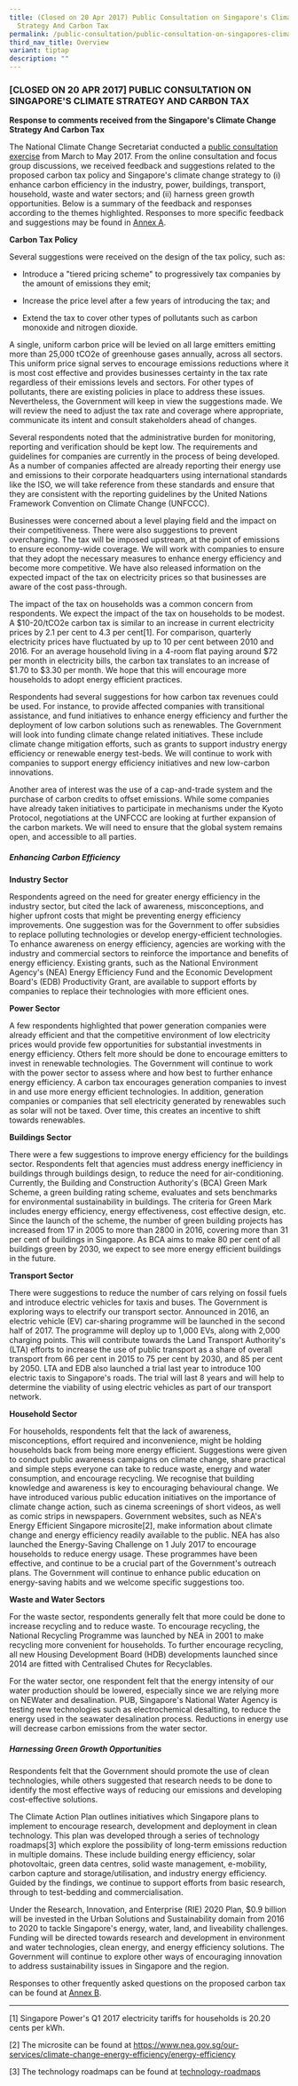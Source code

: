 ```yaml
---
title: (Closed on 20 Apr 2017) Public Consultation on Singapore's Climate Change
  Strategy And Carbon Tax
permalink: /public-consultation/public-consultation-on-singapores-climate-change-strategy-and-carbon-tax/
third_nav_title: Overview
variant: tiptap
description: ""
---
```

<h3>[CLOSED ON 20 APR 2017] PUBLIC CONSULTATION ON SINGAPORE'S CLIMATE STRATEGY AND CARBON TAX</h3>
<p><strong>Response to comments received from the Singapore's Climate Change Strategy And Carbon Tax</strong>
</p>
<p>The National Climate Change Secretariat conducted a <a href="/files/docs/default-source/default-document-library/climate-change-strategy-and-carbon-pricing.pdf" rel="noopener noreferrer nofollow" target="_blank">public consultation exercise</a> from
March to May 2017. From the online consultation and focus group discussions,
we received feedback and suggestions related to the proposed carbon tax
policy and Singapore's climate change strategy to (i) enhance carbon efficiency
in the industry, power, buildings, transport, household, waste and water
sectors; and (ii) harness green growth opportunities. Below is a summary
of the feedback and responses according to the themes highlighted. Responses
to more specific feedback and suggestions may be found in&nbsp;<a href="https://isomer-user-content.by.gov.sg/27/e8c46b36-8f19-4a7e-954b-9088843b2df7/annexa.pdf" class="focus-visible:bg-utility-highlight focus-visible:text-base-content-strong focus-visible:decoration-transparent focus-visible:shadow-focus-visible focus-visible:outline-0 focus-visible:transition-none focus-visible:hover:decoration-transparent outline-none outline-0" rel="noopener nofollow" target="_blank">Annex A</a>.</p>
<p><strong>Carbon Tax Policy</strong>
</p>
<p>Several suggestions were received on the design of the tax policy, such
as:</p>
<ul data-tight="true" class="tight">
<li>
<p>Introduce a "tiered pricing scheme" to progressively tax companies by
the amount of emissions they emit;</p>
</li>
<li>
<p>Increase the price level after a few years of introducing the tax; and</p>
</li>
<li>
<p>Extend the tax to cover other types of pollutants such as carbon monoxide
and nitrogen dioxide.</p>
</li>
</ul>
<p>A single, uniform carbon price will be levied on all large emitters emitting
more than 25,000 tCO2e of greenhouse gases annually, across all sectors.
This uniform price signal serves to encourage emissions reductions where
it is most cost effective and provides businesses certainty in the tax
rate regardless of their emissions levels and sectors. For other types
of pollutants, there are existing policies in place to address these issues.
Nevertheless, the Government will keep in view the suggestions made. We
will review the need to adjust the tax rate and coverage where appropriate,
communicate its intent and consult stakeholders ahead of changes.</p>
<p>Several respondents noted that the administrative burden for monitoring,
reporting and verification should be kept low. The requirements and guidelines
for companies are currently in the process of being developed. As a number
of companies affected are already reporting their energy use and emissions
to their corporate headquarters using international standards like the
ISO, we will take reference from these standards and ensure that they are
consistent with the reporting guidelines by the United Nations Framework
Convention on Climate Change (UNFCCC).</p>
<p>Businesses were concerned about a level playing field and the impact on
their competitiveness. There were also suggestions to prevent overcharging.
The tax will be imposed upstream, at the point of emissions to ensure economy-wide
coverage. We will work with companies to ensure that they adopt the necessary
measures to enhance energy efficiency and become more competitive. We have
also released information on the expected impact of the tax on electricity
prices so that businesses are aware of the cost pass-through.</p>
<p>The impact of the tax on households was a common concern from respondents.
We expect the impact of the tax on households to be modest. A $10-20/tCO2e
carbon tax is similar to an increase in current electricity prices by 2.1
per cent to 4.3 per cent[1]. For comparison, quarterly electricity prices
have fluctuated by up to 10 per cent between 2010 and 2016. For an average
household living in a 4-room flat paying around $72 per month in electricity
bills, the carbon tax translates to an increase of $1.70 to $3.30 per month.
We hope that this will encourage more households to adopt energy efficient
practices.</p>
<p>Respondents had several suggestions for how carbon tax revenues could
be used. For instance, to provide affected companies with transitional
assistance, and fund initiatives to enhance energy efficiency and further
the deployment of low carbon solutions such as renewables. The Government
will look into funding climate change related initiatives. These include
climate change mitigation efforts, such as grants to support industry energy
efficiency or renewable energy test-beds. We will continue to work with
companies to support energy efficiency initiatives and new low-carbon innovations.</p>
<p>Another area of interest was the use of a cap-and-trade system and the
purchase of carbon credits to offset emissions. While some companies have
already taken initiatives to participate in mechanisms under the Kyoto
Protocol, negotiations at the UNFCCC are looking at further expansion of
the carbon markets. We will need to ensure that the global system remains
open, and accessible to all parties.</p>
<h5>Enhancing Carbon Efficiency</h5>
<p><strong>Industry Sector</strong>
</p>
<p>Respondents agreed on the need for greater energy efficiency in the industry
sector, but cited the lack of awareness, misconceptions, and higher upfront
costs that might be preventing energy efficiency improvements. One suggestion
was for the Government to offer subsidies to replace polluting technologies
or develop energy-efficient technologies. To enhance awareness on energy
efficiency, agencies are working with the industry and commercial sectors
to reinforce the importance and benefits of energy efficiency. Existing
grants, such as the National Environment Agency's (NEA) Energy Efficiency
Fund and the Economic Development Board's (EDB) Productivity Grant, are
available to support efforts by companies to replace their technologies
with more efficient ones.</p>
<p><strong>Power Sector</strong>
</p>
<p>A few respondents highlighted that power generation companies were already
efficient and that the competitive environment of low electricity prices
would provide few opportunities for substantial investments in energy efficiency.
Others felt more should be done to encourage emitters to invest in renewable
technologies. The Government will continue to work with the power sector
to assess where and how best to further enhance energy efficiency. A carbon
tax encourages generation companies to invest in and use more energy efficient
technologies. In addition, generation companies or companies that sell
electricity generated by renewables such as solar will not be taxed. Over
time, this creates an incentive to shift towards renewables.</p>
<p><strong>Buildings Sector</strong>
</p>
<p>There were a few suggestions to improve energy efficiency for the buildings
sector. Respondents felt that agencies must address energy inefficiency
in buildings through buildings design, to reduce the need for air-conditioning.
Currently, the Building and Construction Authority's (BCA) Green Mark Scheme,
a green building rating scheme, evaluates and sets benchmarks for environmental
sustainability in buildings. The criteria for Green Mark includes energy
efficiency, energy effectiveness, cost effective design, etc. Since the
launch of the scheme, the number of green building projects has increased
from 17 in 2005 to more than 2800 in 2016, covering more than 31 per cent
of buildings in Singapore. As BCA aims to make 80 per cent of all buildings
green by 2030, we expect to see more energy efficient buildings in the
future.</p>
<p><strong>Transport Sector</strong>
</p>
<p>There were suggestions to reduce the number of cars relying on fossil
fuels and introduce electric vehicles for taxis and buses. The Government
is exploring ways to electrify our transport sector. Announced in 2016,
an electric vehicle (EV) car-sharing programme will be launched in the
second half of 2017. The programme will deploy up to 1,000 EVs, along with
2,000 charging points. This will contribute towards the Land Transport
Authority's (LTA) efforts to increase the use of public transport as a
share of overall transport from 66 per cent in 2015 to 75 per cent by 2030,
and 85 per cent by 2050. LTA and EDB also launched a trial last year to
introduce 100 electric taxis to Singapore's roads. The trial will last
8 years and will help to determine the viability of using electric vehicles
as part of our transport network.</p>
<p><strong>Household Sector</strong>
</p>
<p>For households, respondents felt that the lack of awareness, misconceptions,
effort required and inconvenience, might be holding households back from
being more energy efficient. Suggestions were given to conduct public awareness
campaigns on climate change, share practical and simple steps everyone
can take to reduce waste, energy and water consumption, and encourage recycling.
We recognise that building knowledge and awareness is key to encouraging
behavioural change. We have introduced various public education initiatives
on the importance of climate change action, such as cinema screenings of
short videos, as well as comic strips in newspapers. Government websites,
such as NEA's Energy Efficient Singapore microsite[2], make information
about climate change and energy efficiency readily available to the public.
NEA has also launched the Energy-Saving Challenge on 1 July 2017 to encourage
households to reduce energy usage. These programmes have been effective,
and continue to be a crucial part of the Government's outreach plans. The
Government will continue to enhance public education on energy-saving habits
and we welcome specific suggestions too.</p>
<p><strong>Waste and Water Sectors</strong>
</p>
<p>For the waste sector, respondents generally felt that more could be done
to increase recycling and to reduce waste. To encourage recycling, the
National Recycling Programme was launched by NEA in 2001 to make recycling
more convenient for households. To further encourage recycling, all new
Housing Development Board (HDB) developments launched since 2014 are fitted
with Centralised Chutes for Recyclables.</p>
<p>For the water sector, one respondent felt that the energy intensity of
our water production should be lowered, especially since we are relying
more on NEWater and desalination. PUB, Singapore's National Water Agency
is testing new technologies such as electrochemical desalting, to reduce
the energy used in the seawater desalination process. Reductions in energy
use will decrease carbon emissions from the water sector.</p>
<h5>Harnessing Green Growth Opportunities</h5>
<p>Respondents felt that the Government should promote the use of clean technologies,
while others suggested that research needs to be done to identify the most
effective ways of reducing our emissions and developing cost-effective
solutions.</p>
<p>The Climate Action Plan outlines initiatives which Singapore plans to
implement to encourage research, development and deployment in clean technology.
This plan was developed through a series of technology roadmaps[3] which
explore the possibility of long-term emissions reduction in multiple domains.
These include building energy efficiency, solar photovoltaic, green data
centres, solid waste management, e-mobility, carbon capture and storage/utilisation,
and industry energy efficiency. Guided by the findings, we continue to
support efforts from basic research, through to test-bedding and commercialisation.</p>
<p>Under the Research, Innovation, and Enterprise (RIE) 2020 Plan, $0.9 billion
will be invested in the Urban Solutions and Sustainability domain from
2016 to 2020 to tackle Singapore's energy, water, land, and liveability
challenges. Funding will be directed towards research and development in
environment and water technologies, clean energy, and energy efficiency
solutions. The Government will continue to explore other ways of encouraging
innovation to address sustainability issues in Singapore and the region.</p>
<p>Responses to other frequently asked questions on the proposed carbon tax
can be found at&nbsp;<a href="https://isomer-user-content.by.gov.sg/27/a3309c69-3046-4112-a681-4ee78ce7c4bc/annexb.pdf" class="focus-visible:bg-utility-highlight focus-visible:text-base-content-strong focus-visible:decoration-transparent focus-visible:shadow-focus-visible focus-visible:outline-0 focus-visible:transition-none focus-visible:hover:decoration-transparent outline-none outline-0" rel="noopener nofollow" target="_blank">Annex B</a>.</p>
<hr>
<p>[1] Singapore Power's Q1 2017 electricity tariffs for households is 20.20
cents per kWh.</p>
<p>[2] The microsite can be found at <a href="https://www.nea.gov.sg/our-services/climate-change-energy-efficiency/energy-efficiency" rel="noopener noreferrer nofollow" target="_blank">https://www.nea.gov.sg/our-services/climate-change-energy-efficiency/energy-efficiency</a>
</p>
<p>[3] The technology roadmaps can be found at <a href="/media/publications/technology-roadmap" rel="noopener noreferrer nofollow" target="_blank">technology-roadmaps</a>
</p>